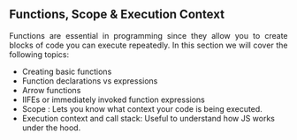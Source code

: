 ## Functions, Scope & Execution Context

<p align = "justify">Functions are essential in programming since they allow you to create blocks of code you can execute repeatedly. In this section we will cover the following topics:</p>
<ul>
	<li>Creating basic functions </li>
	<li>Function declarations vs expressions</li>
	<li>Arrow functions </li>
	<li>IIFEs or immediately invoked function expressions</li>
	<li>Scope : Lets you know what context your code is being executed.</li>
	<li> Execution context and call stack: Useful to understand how JS works under the hood. </li>
</ul>



